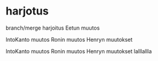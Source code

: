 # harjotus
branch/merge harjoitus
Eetun muutos

IntoKanto muutos
Ronin muutos
Henryn muutokset

IntoKanto muutos
Ronin muutos
Henryn muutokset
lalllallla
